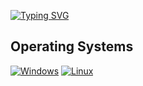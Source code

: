 [![Typing SVG](https://readme-typing-svg.demolab.com?size=25&duration=3000&pause=1500&color=F7C000&center=true&vCenter=true&width=600&lines=UNDER+CONSTRUCTION+:])](https://git.io/typing-svg)

## Operating Systems
<p>
 	<a href="#"><img alt="Windows" src="https://img.shields.io/badge/Windows-2196F3?logo=windows&logoColor=white"></a>
	<a href="#"><img alt="Linux" src="https://img.shields.io/badge/Linux-F5B041?logo=linux&logoColor=black"></a>
</p>


